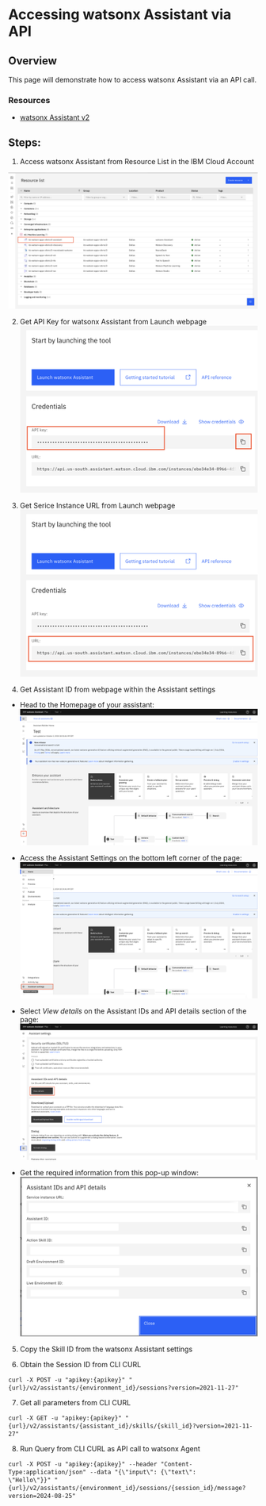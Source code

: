 # Accessing watsonx Assistant via API


## Overview

This page will demonstrate how to access watsonx Assistant via an API call.

### Resources
  - [watsonx Assistant v2](https://cloud.ibm.com/apidocs/assistant-v2)


## Steps:

1. Access watsonx Assistant from Resource List in the IBM Cloud Account

![test](../assets/api-access/resource.png)
   
2. Get API Key for watsonx Assistant from Launch webpage
![test](../assets/api-access/api.png)

3. Get Serice Instance URL from Launch webpage
![test](../assets/api-access/url.png)

4. Get Assistant ID from webpage within the Assistant settings
   
  - Head to the Homepage of your assistant:
    ![test](../assets/api-access/assistant-page.png)
    
  - Access the Assistant Settings on the bottom left corner of the page:
    ![test](../assets/api-access/assistant-settings.png)
    
  - Select *View details* on the Assistant IDs and API details section of the page:
    ![test](../assets/api-access/view-details.png)
    
  - Get the required information from this pop-up window:
    ![test](../assets/api-access/details.png)  

5. Copy the Skill ID from the watsonx Assistant settings

6. Obtain the Session ID from CLI CURL

```{}
curl -X POST -u "apikey:{apikey}" "{url}/v2/assistants/{environment_id}/sessions?version=2021-11-27" 
```
7. Get all parameters from CLI CURL

```{}
curl -X GET -u "apikey:{apikey}" "{url}/v2/assistants/{assistant_id}/skills/{skill_id}?version=2021-11-27"
```

8. Run Query from CLI CURL as API call to watsonx Agent

```{}
curl -X POST -u "apikey:{apikey}" --header "Content-Type:application/json" --data "{\"input\": {\"text\":
\"Hello\"}}" "{url}/v2/assistants/{environment_id}/sessions/{session_id}/message?version=2024-08-25"
```

